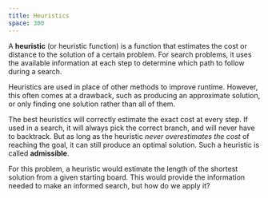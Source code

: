 ```yaml
---
title: Heuristics
space: 300
---
```


A **heuristic** (or heuristic function) is a function that estimates the cost or distance to the solution of a certain problem. For search problems, it uses the available information at each step to determine which path to follow during a search.

Heuristics are used in place of other methods to improve runtime. However, this often comes at a drawback, such as producing an approximate solution, or only finding one solution rather than all of them.

The best heuristics will correctly estimate the exact cost at every step. If used in a search, it will always pick the correct branch, and will never have to backtrack. But as long as the heuristic _never overestimates the cost_ of reaching the goal, it can still produce an optimal solution. Such a heuristic is called **admissible**.

For this problem, a heuristic would estimate the length of the shortest solution from a given starting board. This would provide the information needed to make an informed search, but how do we apply it?
